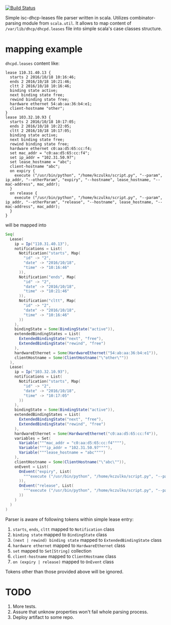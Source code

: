 [![Build Status](https://travis-ci.org/kczulko/isc-dhcp-leases-parser.svg?branch=master)](https://travis-ci.org/kczulko/isc-dhcp-leases-parser)

Simple isc-dhcp-leases file parser written in scala. Utilizes combinator-parsing module from `scala.util`. It allows to map content of `/var/lib/dhcp/dhcpd.leases` file into simple scala's case classes structure.

# mapping example

`dhcpd.leases` content like:

```
lease 110.31.40.13 {
  starts 2 2016/10/18 10:16:46;
  ends 2 2016/10/18 10:21:46;
  cltt 2 2016/10/18 10:16:46;
  binding state active;
  next binding state free;
  rewind binding state free;
  hardware ethernet 54:ab:aa:36:b4:e1;
  client-hostname "other";
}
lease 103.32.10.93 {
  starts 2 2016/10/18 10:17:05;
  ends 2 2016/10/18 10:22:05;
  cltt 2 2016/10/18 10:17:05;
  binding state active;
  next binding state free;
  rewind binding state free;
  hardware ethernet c0:aa:d5:65:cc:f4;
  set mac_addr = "c0:aa:d5:65:cc:f4";
  set ip_addr = "102.31.50.97";
  set lease_hostname = "abc";
  client-hostname "abc";
  on expiry {
    execute ("/usr/bin/python", "/home/kczulko/script.py", "--param", ip_addr, "--otherParam", "expiry", "--hostname", lease_hostname, "--mac-address", mac_addr);
  }
  on release {
    execute ("/usr/bin/python", "/home/kczulko/script.py", "--param", ip_addr, "--otherParam", "release", "--hostname", lease_hostname, "--mac-address", mac_addr);
  }
}
```

will be mapped into

```scala
Seq(
  Lease(
    ip = Ip("110.31.40.13"),
    notifications = List(
      Notification("starts", Map(
        "id" -> "2",
        "date" -> "2016/10/18",
        "time" -> "10:16:46"
      )),
      Notification("ends", Map(
        "id" -> "2",
        "date" -> "2016/10/18",
        "time" -> "10:21:46"
      )),
      Notification("cltt", Map(
        "id" -> "2",
        "date" -> "2016/10/18",
        "time" -> "10:16:46"
      ))
    ),
    bindingState = Some(BindingState("active")),
    extendedBindingStates = List(
      ExtendedBindingState("next", "free"),
      ExtendedBindingState("rewind", "free")
    ),
    hardwareEthernet = Some(HardwareEthernet("54:ab:aa:36:b4:e1")),
    clientHostname = Some(ClientHostname("\"other\""))
  ),
  Lease(
    ip = Ip("103.32.10.93"),
    notifications = List(
      Notification("starts", Map(
        "id" -> "2",
        "date" -> "2016/10/18",
        "time" -> "10:17:05"
      ))
    ),
    bindingState = Some(BindingState("active")),
    extendedBindingStates = List(
      ExtendedBindingState("next", "free"),
      ExtendedBindingState("rewind", "free")
    ),
    hardwareEthernet = Some(HardwareEthernet("c0:aa:d5:65:cc:f4")),
    variables = Set(
      Variable("""mac_addr = "c0:aa:d5:65:cc:f4""""),
      Variable("""ip_addr = "102.31.50.97""""),
      Variable("""lease_hostname = "abc"""")
    ),
    clientHostname = Some(ClientHostname("\"abc\"")),
    onEvent = List(
      OnEvent("expiry", List(
        """execute ("/usr/bin/python", "/home/kczulko/script.py", "--param", ip_addr, "--otherParam", "expiry", "--hostname", lease_hostname, "--mac-address", mac_addr)"""
      )),
      OnEvent("release", List(
        """execute ("/usr/bin/python", "/home/kczulko/script.py", "--param", ip_addr, "--otherParam", "release", "--hostname", lease_hostname, "--mac-address", mac_addr)"""
      ))
    )
  )
)
```

Parser is aware of following tokens within simple lease entry:
1. `starts`, `ends`, `cltt` mapped to `Notification` class
1. `binding state` mapped to `BindingState` class 
1. `(next | rewind) binding state` mapped to `ExtendedBindingState` class 
1. `hardware ethernet` mapped to `HardwareEthernet` class 
1. `set` mapped to `Set[String]` collection
1. `client-hostname` mapped to `ClientHostname` class
1. `on (expiry | release)` mapped to `OnEvent` class

Tokens other than those provided above will be ignored.

# TODO

1. More tests.
1. Assure that unknow properties won't fail whole parsing process.
1. Deploy artifact to some repo.


